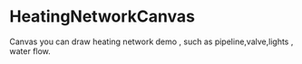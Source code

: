 HeatingNetworkCanvas
====================

Canvas you can draw heating network  demo ,  such as pipeline,valve,lights , water flow.
